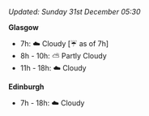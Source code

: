 *Updated: Sunday 31st December 05:30*

**Glasgow**

* 7h: :cloud: Cloudy [:umbrella: as of 7h]
* 8h - 10h: :partly_sunny: Partly Cloudy
* 11h - 18h: :cloud: Cloudy

**Edinburgh**

* 7h - 18h: :cloud: Cloudy

